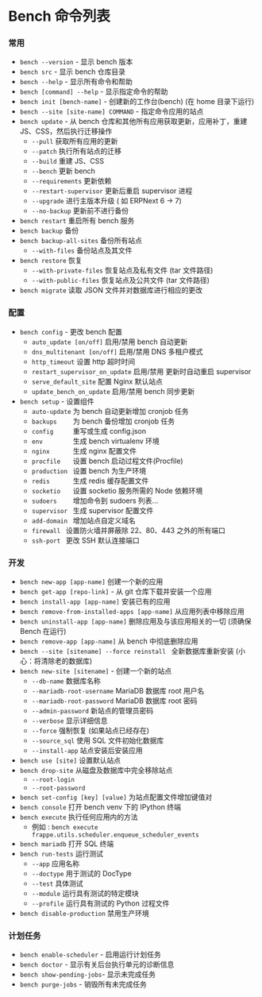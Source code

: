 # Bench 命令列表

### 常用

* `bench --version` - 显示 bench 版本
* `bench src` - 显示 bench 仓库目录
* `bench --help` - 显示所有命令和帮助
* `bench [command] --help` - 显示指定命令的帮助
* `bench init [bench-name]` - 创建新的工作台(bench) (在 home 目录下运行)
* `bench --site [site-name] COMMAND` - 指定命令应用的站点
* `bench update` - 从 bench 仓库和其他所有应用获取更新，应用补丁，重建 JS、CSS，然后执行迁移操作
  * `--pull`                获取所有应用的更新
  * `--patch`               执行所有站点的迁移
  * `--build`               重建 JS、CSS
  * `--bench`               更新 bench
  * `--requirements`        更新依赖
  * `--restart-supervisor`  更新后重启 supervisor 进程
  * `--upgrade`             进行主版本升级 ( 如 ERPNext 6 -> 7)
  * `--no-backup`           更新前不进行备份
* `bench restart` 重启所有 bench 服务
* `bench backup` 备份
* `bench backup-all-sites` 备份所有站点
  * `--with-files` 备份站点及其文件
* `bench restore` 恢复
  * `--with-private-files` 恢复站点及私有文件 (tar 文件路径)
  * `--with-public-files` 恢复站点及公共文件 (tar 文件路径)
* `bench migrate` 读取 JSON 文件并对数据库进行相应的更改

### 配置
* `bench config` - 更改 bench 配置
  * `auto_update [on/off]`          启用/禁用 bench 自动更新
  * `dns_multitenant [on/off]`      启用/禁用 DNS 多租户模式
  * `http_timeout`                  设置 http 超时时间
  * `restart_supervisor_on_update`  启用/禁用 更新时自动重启 supervisor
  * `serve_default_site`            配置 Nginx 默认站点
  * `update_bench_on_update`        启用/禁用 bench 同步更新
* `bench setup` - 设置组件
  * `auto-update`  为 bench 自动更新增加 cronjob 任务
  * `backups    `  为 bench 备份增加 cronjob 任务
  * `config     `  重写或生成 config.json
  * `env        `  生成 bench virtualenv 环境
  * `nginx      `  生成 nginx 配置文件
  * `procfile   `  设置 bench 启动过程文件(Procfile)
  * `production `  设置 bench 为生产环境
  * `redis      `  生成 redis 缓存配置文件
  * `socketio   `  设置 socketio 服务所需的 Node 依赖环境
  * `sudoers    `  增加命令到 sudoers 列表...
  * `supervisor `  生成 supervisor 配置文件
  * `add-domain `  增加站点自定义域名
  * `firewall `    设置防火墙并屏蔽除 22、80、443 之外的所有端口
  * `ssh-port `    更改 SSH 默认连接端口

### 开发

* `bench new-app [app-name]` 创建一个新的应用
* `bench get-app [repo-link]` - 从 git 仓库下载并安装一个应用
* `bench install-app [app-name]` 安装已有的应用
* `bench remove-from-installed-apps [app-name]` 从应用列表中移除应用
* `bench uninstall-app [app-name]` 删除应用及与该应用相关的一切 (须确保 Bench 在运行)
* `bench remove-app [app-name]` 从 bench 中彻底删除应用
* `bench --site [sitename] --force reinstall ` 全新数据库重新安装 (小心：将清除老的数据库)
* `bench new-site [sitename]` - 创建一个新的站点
  * `--db-name`                数据库名称
  * `--mariadb-root-username`  MariaDB 数据库 root 用户名
  * `--mariadb-root-password`  MariaDB 数据库 root 密码
  * `--admin-password`         新站点的管理员密码
  * `--verbose`                显示详细信息
  * `--force`                  强制恢复 (如果站点已经存在)
  * `--source_sql`             使用 SQL 文件初始化数据库
  * `--install-app`            站点安装后安装应用
* `bench use [site]` 设置默认站点
* `bench drop-site` 从磁盘及数据库中完全移除站点
  * `--root-login`
  * `--root-password`
* `bench set-config [key] [value]`   为站点配置文件增加键值对
* `bench console`   打开 bench venv 下的 IPython 终端
* `bench execute`   执行任何应用内的方法
  * 例如 : `bench execute frappe.utils.scheduler.enqueue_scheduler_events`
* `bench mariadb`  打开 SQL 终端 
* `bench run-tests`  运行测试
  * `--app` 应用名称
  * `--doctype` 用于测试的 DocType
  * `--test` 具体测试
  * `--module` 运行具有测试的特定模块
  * `--profile` 运行具有测试的 Python 过程文件
* `bench disable-production`  禁用生产环境

### 计划任务

* `bench enable-scheduler` - 启用运行计划任务
* `bench doctor` - 显示有关后台执行单元的诊断信息
* `bench show-pending-jobs`- 显示未完成任务
* `bench purge-jobs` - 销毁所有未完成任务
